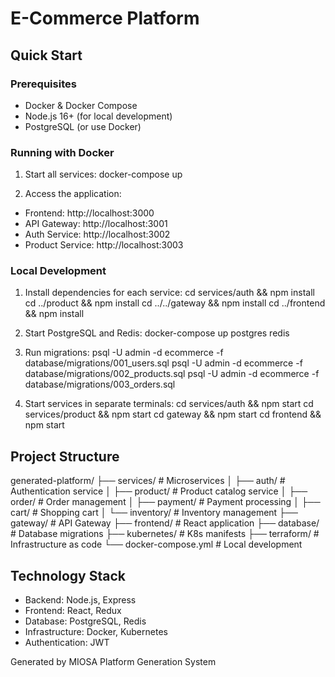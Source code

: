 # E-Commerce Platform

## Quick Start

### Prerequisites
- Docker & Docker Compose
- Node.js 16+ (for local development)
- PostgreSQL (or use Docker)

### Running with Docker

1. Start all services:
   docker-compose up

2. Access the application:
- Frontend: http://localhost:3000
- API Gateway: http://localhost:3001
- Auth Service: http://localhost:3002
- Product Service: http://localhost:3003

### Local Development

1. Install dependencies for each service:
   cd services/auth && npm install
   cd ../product && npm install
   cd ../../gateway && npm install
   cd ../frontend && npm install

2. Start PostgreSQL and Redis:
   docker-compose up postgres redis

3. Run migrations:
   psql -U admin -d ecommerce -f database/migrations/001_users.sql
   psql -U admin -d ecommerce -f database/migrations/002_products.sql
   psql -U admin -d ecommerce -f database/migrations/003_orders.sql

4. Start services in separate terminals:
   cd services/auth && npm start
   cd services/product && npm start
   cd gateway && npm start
   cd frontend && npm start

## Project Structure

generated-platform/
├── services/           # Microservices
│   ├── auth/          # Authentication service
│   ├── product/       # Product catalog service
│   ├── order/         # Order management
│   ├── payment/       # Payment processing
│   ├── cart/          # Shopping cart
│   └── inventory/     # Inventory management
├── gateway/           # API Gateway
├── frontend/          # React application
├── database/          # Database migrations
├── kubernetes/        # K8s manifests
├── terraform/         # Infrastructure as code
└── docker-compose.yml # Local development

## Technology Stack

- Backend: Node.js, Express
- Frontend: React, Redux
- Database: PostgreSQL, Redis
- Infrastructure: Docker, Kubernetes
- Authentication: JWT

Generated by MIOSA Platform Generation System